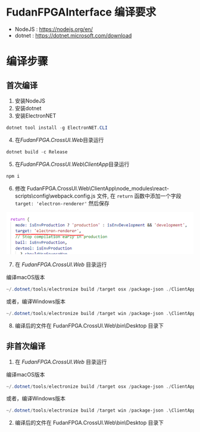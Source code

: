 # FudanFPGAInterface 编译要求

- NodeJS : https://nodejs.org/en/
- dotnet : https://dotnet.microsoft.com/download

# 编译步骤

## 首次编译

1. 安装NodeJS
2. 安装dotnet
3. 安装ElectronNET

```powershell
dotnet tool install -g ElectronNET.CLI
```

4. 在*FudanFPGA.CrossUI.Web*目录运行

```powershell
dotnet build -c Release
```

5. 在*FudanFPGA.CrossUI.Web\ClientApp*目录运行

```powershell
npm i
```

6. 修改 FudanFPGA.CrossUI.Web\ClientApp\node_modules\react-scripts\config\webpack.config.js 文件, 在 ```return``` 函数中添加一个字段 ```target: 'electron-renderer'``` 然后保存

![avatar](./Imgs/target.png)

7. 在 *FudanFPGA.CrossUI.Web* 目录运行

编译macOS版本
```powershell
~/.dotnet/tools/electronize build /target osx /package-json ./ClientApp/electron.package.json
```

或者，编译Windows版本
```powershell
~/.dotnet/tools/electronize build /target win /package-json .\ClientApp\electron.package.json
```
8. 编译后的文件在 FudanFPGA.CrossUI.Web\bin\Desktop 目录下

## 非首次编译

1. 在 *FudanFPGA.CrossUI.Web* 目录运行

编译macOS版本
```powershell
~/.dotnet/tools/electronize build /target osx /package-json ./ClientApp/electron.package.json
```

或者，编译Windows版本
```powershell
~/.dotnet/tools/electronize build /target win /package-json .\ClientApp\electron.package.json
```
2. 编译后的文件在 FudanFPGA.CrossUI.Web\bin\Desktop 目录下